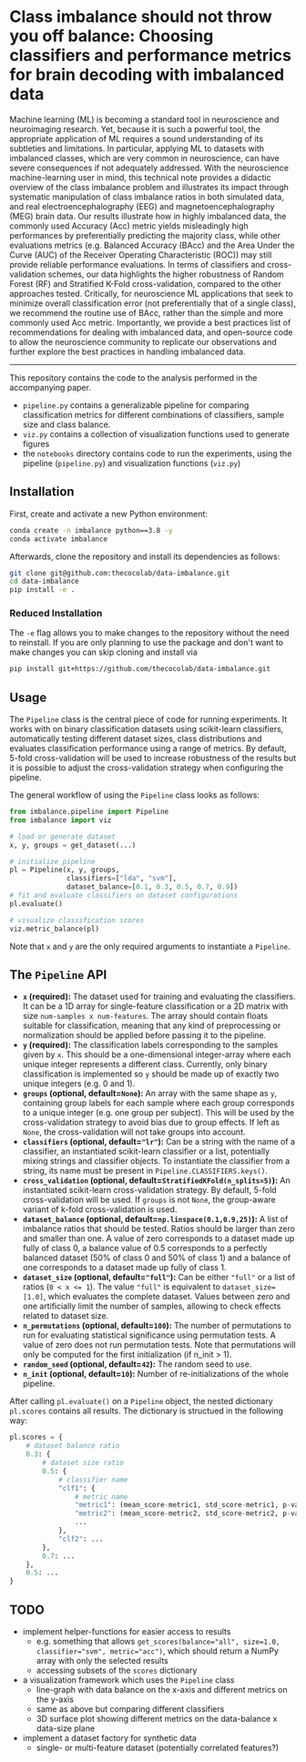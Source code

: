 # Class imbalance should not throw you off balance: Choosing classifiers and performance metrics for brain decoding with imbalanced data

Machine learning (ML) is becoming a standard tool in neuroscience and neuroimaging research. Yet, because it is such a powerful tool, the appropriate application of ML requires a sound understanding of its subtleties and limitations. In particular, applying ML to datasets with imbalanced classes, which are very common in neuroscience, can have severe consequences if not adequately addressed. With the neuroscience machine-learning user in mind, this technical note provides a didactic overview of the class imbalance problem and illustrates its impact through systematic manipulation of class imbalance ratios in both simulated data, and real electroencephalography (EEG) and magnetoencephalography (MEG) brain data. Our results illustrate how in highly imbalanced data, the commonly used Accuracy (Acc) metric yields misleadingly high performances by preferentially predicting the majority class, while other evaluations metrics (e.g. Balanced Accuracy (BAcc) and the Area Under the Curve (AUC) of the Receiver Operating Characteristic (ROC)) may still provide reliable performance evaluations. In terms of classifiers and cross-validation schemes, our data highlights the higher robustness of Random Forest (RF) and Stratified K-Fold cross-validation, compared to the other approaches tested. Critically, for neuroscience ML applications that seek to minimize overall classification error (not preferentially that of a single class), we recommend the routine use of BAcc, rather than the simple and more commonly used Acc metric. Importantly, we provide a best practices list of recommendations for dealing with imbalanced data, and open-source code to allow the neuroscience community to replicate our observations and further explore the best practices in handling imbalanced data.

---

This repository contains the code to the analysis performed in the accompanying paper.

- `pipeline.py` contains a generalizable pipeline for comparing classification metrics for different combinations of classifiers, sample size and class balance.
- `viz.py` contains a collection of visualization functions used to generate figures
- the `notebooks` directory contains code to run the experiments, using the pipeline (`pipeline.py`) and visualization functions (`viz.py`)

## Installation
First, create and activate a new Python environment:
```bash
conda create -n imbalance python==3.8 -y
conda activate imbalance
```
Afterwards, clone the repository and install its dependencies as follows:
```bash
git clone git@github.com:thecocolab/data-imbalance.git
cd data-imbalance
pip install -e .
```

### Reduced Installation
The `-e` flag allows you to make changes to the repository without the need to reinstall. If you are only planning to use the package and don't want to make changes you can skip cloning and install via
```bash
pip install git+https://github.com/thecocolab/data-imbalance.git
```

## Usage
The `Pipeline` class is the central piece of code for running experiments. It works with on binary classification datasets using scikit-learn classifiers, automatically testing different dataset sizes, class distributions and evaluates classification performance using a range of metrics. By default, 5-fold cross-validation will be used to increase robustness of the results but it is possible to adjust the cross-validation strategy when configuring the pipeline.

The general workflow of using the `Pipeline` class looks as follows:
```python
from imbalance.pipeline import Pipeline
from imbalance import viz

# load or generate dataset
x, y, groups = get_dataset(...)

# initialize pipeline
pl = Pipeline(x, y, groups,
              classifiers=["lda", "svm"],
              dataset_balance=[0.1, 0.3, 0.5, 0.7, 0.9])
# fit and evaluate classifiers on dataset configurations
pl.evaluate()

# visualize classification scores
viz.metric_balance(pl)
```
Note that `x` and `y` are the only required arguments to instantiate a `Pipeline`.

## The `Pipeline` API
- **`x` (required):** The dataset used for training and evaluating the classifiers. It can be a 1D array for single-feature classification or a 2D matrix with size `num-samples x num-features`. The array should contain floats suitable for classification, meaning that any kind of preprocessing or normalization should be applied before passing it to the pipeline.
- **`y` (required):** The classification labels corresponding to the samples given by `x`. This should be a one-dimensional integer-array where each unique integer represents a different class. Currently, only binary classification is implemented so `y` should be made up of exactly two unique integers (e.g. 0 and 1).
- **`groups` (optional, default=`None`):** An array with the same shape as `y`, containing group labels for each sample where each group corresponds to a unique integer (e.g. one group per subject). This will be used by the cross-validation strategy to avoid bias due to group effects. If left as `None`, the cross-validation will not take groups into account.
- **`classifiers` (optional, default=`"lr"`):** Can be a string with the name of a classifier, an instantiated scikit-learn classifier or a list, potentially mixing strings and classifier objects. To instantiate the classifier from a string, its name must be present in `Pipeline.CLASSIFIERS.keys()`.
- **`cross_validation` (optional, default=`StratifiedKFold(n_splits=5)`):** An instantiated scikit-learn cross-validation strategy. By default, 5-fold cross-validation will be used. If `groups` is not `None`, the group-aware variant of k-fold cross-validation is used.
- **`dataset_balance` (optional, default=`np.linspace(0.1,0.9,25)`):** A list of imbalance ratios that should be tested. Ratios should be larger than zero and smaller than one. A value of zero corresponds to a dataset made up fully of class 0, a balance value of 0.5 corresponds to a perfectly balanced dataset (50% of class 0 and 50% of class 1) and a balance of one corresponds to a dataset made up fully of class 1.
- **`dataset_size` (optional, default=`"full"`):** Can be either `"full"` or a list of ratios (`0 < x <= 1`). The value `"full"` is equivalent to `dataset_size=[1.0]`, which evaluates the complete dataset. Values between zero and one artificially limit the number of samples, allowing to check effects related to dataset size.
- **`n_permutations` (optional, default=`100`):** The number of permutations to run for evaluating statistical significance using permutation tests. A value of zero does not run permutation tests. Note that permutations will only be computed for the first initialization (if n_init > 1).
- **`random_seed` (optional, default=`42`):** The random seed to use.
- **`n_init` (optional, default=`10`):** Number of re-initializations of the whole pipeline.

After calling `pl.evaluate()` on a `Pipeline` object, the nested dictionary `pl.scores` contains all results. The dictionary is structued in the following way:
```python
pl.scores = {
    # dataset balance ratio
    0.3: {
        # dataset size ratio
        0.5: {
            # classifier name
            "clf1": {
                # metric name
                "metric1": (mean_score-metric1, std_score-metric1, p-value-metric1, permutation_score_metric1),
                "metric2": (mean_score-metric2, std_score-metric2, p-value-metric2, permutation_score_metric2),
                ...
            },
            "clf2": ...
        },
        0.7: ...
    },
    0.5: ...
}
```

## TODO
- implement helper-functions for easier access to results
    - e.g. something that allows `get_scores(balance="all", size=1.0, classifier="svm", metric="acc")`, which should return a NumPy array with only the selected results
    - accessing subsets of the `scores` dictionary
- a visualization framework which uses the `Pipeline` class
    - line-graph with data balance on the x-axis and different metrics on the y-axis
    - same as above but comparing different classifiers
    - 3D surface plot showing different metrics on the data-balance x data-size plane
- implement a dataset factory for synthetic data
    - single- or multi-feature dataset (potentially correlated features?)
